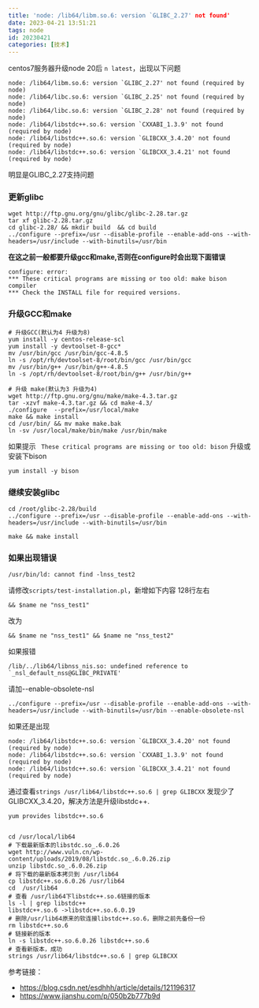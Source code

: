 ```yaml
---
title: 'node: /lib64/libm.so.6: version `GLIBC_2.27' not found'
date: 2023-04-21 13:51:21
tags: node
id: 20230421
categories: [技术]
---
```


centos7服务器升级node 20后 `n latest`，出现以下问题

```
node: /lib64/libm.so.6: version `GLIBC_2.27' not found (required by node)
node: /lib64/libc.so.6: version `GLIBC_2.25' not found (required by node)
node: /lib64/libc.so.6: version `GLIBC_2.28' not found (required by node)
node: /lib64/libstdc++.so.6: version `CXXABI_1.3.9' not found (required by node)
node: /lib64/libstdc++.so.6: version `GLIBCXX_3.4.20' not found (required by node)
node: /lib64/libstdc++.so.6: version `GLIBCXX_3.4.21' not found (required by node)
```

明显是GLIBC_2.27支持问题


### 更新glibc

```
wget http://ftp.gnu.org/gnu/glibc/glibc-2.28.tar.gz
tar xf glibc-2.28.tar.gz 
cd glibc-2.28/ && mkdir build  && cd build
../configure --prefix=/usr --disable-profile --enable-add-ons --with-headers=/usr/include --with-binutils=/usr/bin
```

**在这之前一般都要升级gcc和make,否则在configure时会出现下面错误**

```
configure: error: 
*** These critical programs are missing or too old: make bison compiler
*** Check the INSTALL file for required versions.
```

### 升级GCC和make

```
# 升级GCC(默认为4 升级为8)
yum install -y centos-release-scl
yum install -y devtoolset-8-gcc*
mv /usr/bin/gcc /usr/bin/gcc-4.8.5
ln -s /opt/rh/devtoolset-8/root/bin/gcc /usr/bin/gcc
mv /usr/bin/g++ /usr/bin/g++-4.8.5
ln -s /opt/rh/devtoolset-8/root/bin/g++ /usr/bin/g++

# 升级 make(默认为3 升级为4)
wget http://ftp.gnu.org/gnu/make/make-4.3.tar.gz
tar -xzvf make-4.3.tar.gz && cd make-4.3/
./configure  --prefix=/usr/local/make
make && make install
cd /usr/bin/ && mv make make.bak
ln -sv /usr/local/make/bin/make /usr/bin/make
```

如果提示 ` These critical programs are missing or too old: bison` 升级或安装下bison

```
yum install -y bison
```

### 继续安装glibc

```
cd /root/glibc-2.28/build
../configure --prefix=/usr --disable-profile --enable-add-ons --with-headers=/usr/include --with-binutils=/usr/bin

make && make install
```


### 如果出现错误

```
/usr/bin/ld: cannot find -lnss_test2
```

请修改`scripts/test-installation.pl`，新增如下内容 128行左右

```
&& $name ne "nss_test1" 
```

改为 

```
&& $name ne "nss_test1" && $name ne "nss_test2"
```

如果报错

```
/lib/../lib64/libnss_nis.so: undefined reference to `_nsl_default_nss@GLIBC_PRIVATE'
```

请加--enable-obsolete-nsl

```
../configure --prefix=/usr --disable-profile --enable-add-ons --with-headers=/usr/include --with-binutils=/usr/bin --enable-obsolete-nsl
```


如果还是出现 

```
node: /lib64/libstdc++.so.6: version `GLIBCXX_3.4.20' not found (required by node)
node: /lib64/libstdc++.so.6: version `CXXABI_1.3.9' not found (required by node)
node: /lib64/libstdc++.so.6: version `GLIBCXX_3.4.21' not found (required by node)
```


通过查看`strings /usr/lib64/libstdc++.so.6 | grep GLIBCXX` 发现少了GLIBCXX_3.4.20，解决方法是升级libstdc++.

```
yum provides libstdc++.so.6


cd /usr/local/lib64
# 下载最新版本的libstdc.so_.6.0.26
wget http://www.vuln.cn/wp-content/uploads/2019/08/libstdc.so_.6.0.26.zip
unzip libstdc.so_.6.0.26.zip
# 将下载的最新版本拷贝到 /usr/lib64
cp libstdc++.so.6.0.26 /usr/lib64
cd  /usr/lib64
# 查看 /usr/lib64下libstdc++.so.6链接的版本
ls -l | grep libstdc++
libstdc++.so.6 ->libstdc++.so.6.0.19
# 删除/usr/lib64原来的软连接libstdc++.so.6，删除之前先备份一份
rm libstdc++.so.6
# 链接新的版本
ln -s libstdc++.so.6.0.26 libstdc++.so.6
# 查看新版本，成功
strings /usr/lib64/libstdc++.so.6 | grep GLIBCXX

```


参考链接：

- https://blog.csdn.net/esdhhh/article/details/121196317
- https://www.jianshu.com/p/050b2b777b9d

